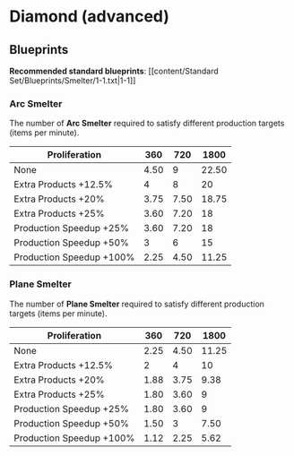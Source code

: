 # Diamond (advanced)

## Blueprints

**Recommended standard blueprints**: [[content/Standard Set/Blueprints/Smelter/1-1.txt|1-1]]

### Arc Smelter

The number of **Arc Smelter** required to satisfy different production targets (items per minute).

| Proliferation            | 360  | 720  | 1800  |
| ------------------------ | ---- | ---- | ----- |
| None                     | 4.50 | 9    | 22.50 |
| Extra Products +12.5%    | 4    | 8    | 20    |
| Extra Products +20%      | 3.75 | 7.50 | 18.75 |
| Extra Products +25%      | 3.60 | 7.20 | 18    |
| Production Speedup +25%  | 3.60 | 7.20 | 18    |
| Production Speedup +50%  | 3    | 6    | 15    |
| Production Speedup +100% | 2.25 | 4.50 | 11.25 |

### Plane Smelter

The number of **Plane Smelter** required to satisfy different production targets (items per minute).

| Proliferation            | 360  | 720  | 1800  |
| ------------------------ | ---- | ---- | ----- |
| None                     | 2.25 | 4.50 | 11.25 |
| Extra Products +12.5%    | 2    | 4    | 10    |
| Extra Products +20%      | 1.88 | 3.75 | 9.38  |
| Extra Products +25%      | 1.80 | 3.60 | 9     |
| Production Speedup +25%  | 1.80 | 3.60 | 9     |
| Production Speedup +50%  | 1.50 | 3    | 7.50  |
| Production Speedup +100% | 1.12 | 2.25 | 5.62  |

